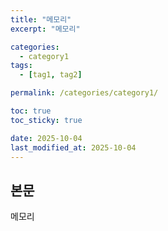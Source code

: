 ```yaml
---
title: "메모리"
excerpt: "메모리"

categories: 
  - category1
tags:
  - [tag1, tag2]

permalink: /categories/category1/

toc: true
toc_sticky: true

date: 2025-10-04
last_modified_at: 2025-10-04
---
```


## 본문

메모리
